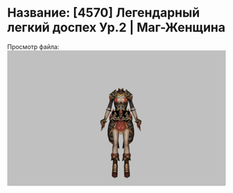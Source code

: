 # Название: [4570] Легендарный легкий доспех Ур.2 | Маг-Женщина

Просмотр файла:
![p050020.png](p050020.png)